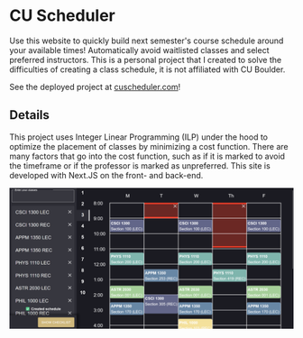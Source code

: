 
# CU Scheduler

Use this website to quickly build next semester's course schedule around your available times! Automatically avoid waitlisted classes and select preferred instructors. This is a personal project that I created to solve the difficulties of creating a class schedule, it is not affiliated with CU Boulder.

See the deployed project at [cuscheduler.com](https://www.cuscheduler.com)!

## Details

This project uses Integer Linear Programming (ILP) under the hood to optimize the placement of classes by minimizing a cost function. There are many factors that go into the cost function, such as if it is marked to avoid the timeframe or if the professor is marked as unpreferred. This site is developed with Next.JS on the front- and back-end.

![Homepage Screenshot](public/cuscheduler_screenshot.png)
